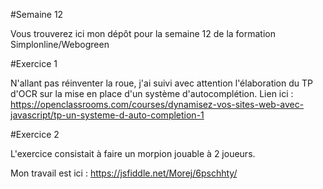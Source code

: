 #Semaine 12

Vous trouverez ici mon dépôt pour la semaine 12 de la formation Simplonline/Webogreen

#Exercice 1

N'allant pas réinventer la roue, j'ai suivi avec attention l'élaboration du TP d'OCR sur la mise en place d'un système d'autocomplétion.
Lien ici : https://openclassrooms.com/courses/dynamisez-vos-sites-web-avec-javascript/tp-un-systeme-d-auto-completion-1

#Exercice 2

L'exercice consistait à faire un morpion jouable à 2 joueurs.

Mon travail est ici : https://jsfiddle.net/Morej/6pschhty/
